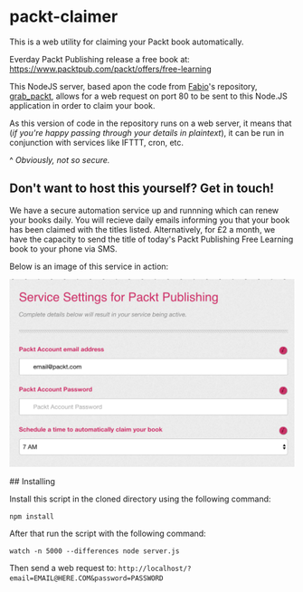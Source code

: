 # packt-claimer
This is a web utility for claiming your Packt book automatically.

Everday Packt Publishing release a free book at: https://www.packtpub.com/packt/offers/free-learning

This NodeJS server, based apon the code from [Fabio](https://github.com/draconar/)'s repository, [grab_packt](https://github.com/draconar/grab_packt/), allows for a web request on port 80 to be sent to this Node.JS application in order to claim your book.

As this version of code in the repository runs on a web server, it means that (<i>if you're happy passing through your details in plaintext</i>), it can be run in conjunction with services like IFTTT, cron, etc.

^ <i>Obviously, not so secure.</i>

Don't want to host this yourself? Get in touch!
--------------------------------------------

We have a secure automation service up and runnning which can renew your books daily.
You will recieve daily emails informing you that your book has been claimed with the titles listed.
Alternatively, for £2 a month, we have the capacity to send the title of today's Packt Publishing Free Learning book to your phone via SMS.

Below is an image of this service in action:

![Example Service](implement.png)

## Installing

Install this script in the cloned directory using the following command:

    npm install

After that run the script with the following command:

    watch -n 5000 --differences node server.js
    
Then send a web request to: `http://localhost/?email=EMAIL@HERE.COM&password=PASSWORD`
